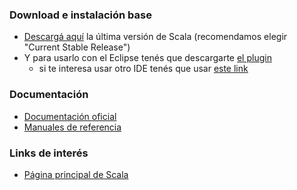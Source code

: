 ### Download e instalación base

-   [Descargá aquí](http://www.scala-lang.org/downloads) la última versión de Scala (recomendamos elegir "Current Stable Release")
-   Y para usarlo con el Eclipse tenés que descargarte [el plugin](http://scala-ide.org/download/current.html)
    -   si te interesa usar otro IDE tenés que usar [este link](http://www.scala-lang.org/node/91#ide_plugins)

### Documentación

-   [Documentación oficial](http://www.scala-lang.org/node/197)
-   [Manuales de referencia](http://www.scala-lang.org/node/198)

### Links de interés

-   [Página principal de Scala](http://www.scala-lang.org/)

